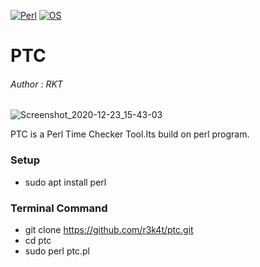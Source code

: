 
[![Perl](https://img.shields.io/badge/Perl-5-orange.svg)](https://metacpan.org/release/perl/)
[![OS](https://img.shields.io/badge/Tested%20On-Linux-orange.svg)](https://en.wikipedia.org/wiki/Linux)

# PTC

<h6>Author : RKT</h6>


![Screenshot_2020-12-23_15-43-03](https://user-images.githubusercontent.com/69615463/102986229-806b5380-4536-11eb-8248-e8099bebdfc3.png)



PTC is a Perl Time Checker Tool.Its build on perl program.


### Setup ###


+ sudo apt install perl


### Terminal Command ###

+ git clone https://github.com/r3k4t/ptc.git
+ cd ptc
+ sudo perl ptc.pl



